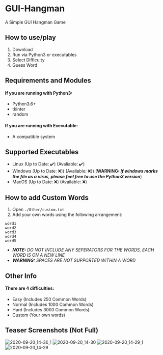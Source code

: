 # GUI-Hangman
A Simple GUI Hangman Game

## How to use/play
1. Download
2. Run via Python3 or executables
3. Select Difficulty
4. Guess Word

## Requirements and Modules
#### If you are running with Python3:
  - Python3.6+
  - tkinter
  - random

#### If you are running with Executable:
  - A compatible system

## Supported Executables
- Linux (Up to Date: ✔️) (Avaliable: ✔️)
- Windows (Up to Date: ❌)) (Avaliable: ❌)) (**WARNING: *If windows marks the file as a virus, please feel free to use the Python3 version***)
- MacOS (Up to Date: ❌) (Available: ❌)

## How to add Custom Words
1. Open `./Other/custom.txt`
2. Add your own words using the following arrangement:
  ```
  word1
  word2
  word3
  word4
  word5
  ```
- ***NOTE:** DO NOT INCLUDE ANY SEPERATORS FOR THE WORDS, EACH WORD IS ON A NEW LINE*
- ***WARNING:** SPACES ARE NOT SUPPORTED WITHIN A WORD*

## Other Info
#### There are 4 difficulties:
  - Easy (Includes 250 Common Words)
  - Normal (Includes 1000 Common Words)
  - Hard (Includes 3000 Common Words)
  - Custom (Your own words)
  
## Teaser Screenshots (Not Full)
![2020-09-20_14-30_1](https://user-images.githubusercontent.com/65184258/93712460-f46c1900-fb4d-11ea-8e7e-04ae118f3190.png)
![2020-09-20_14-30](https://user-images.githubusercontent.com/65184258/93712462-f59d4600-fb4d-11ea-888f-fd6f3bdb95af.png)
![2020-09-20_14-29_1](https://user-images.githubusercontent.com/65184258/93712463-f6ce7300-fb4d-11ea-91f9-a296743b7618.png)
![2020-09-20_14-29](https://user-images.githubusercontent.com/65184258/93712466-f7ffa000-fb4d-11ea-93bf-0593288643d7.png)
